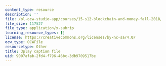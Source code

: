 ```yaml
---
content_type: resource
description: ''
file: /ol-ocw-studio-app/courses/15-s12-blockchain-and-money-fall-2018/9007afab2fd4f79646bc3db9709517be_ObGYNQLG3us.srt
file_size: 117527
file_type: application/x-subrip
learning_resource_types: []
license: https://creativecommons.org/licenses/by-nc-sa/4.0/
ocw_type: OCWFile
resourcetype: Other
title: 3play caption file
uid: 9007afab-2fd4-f796-46bc-3db9709517be
---
```

